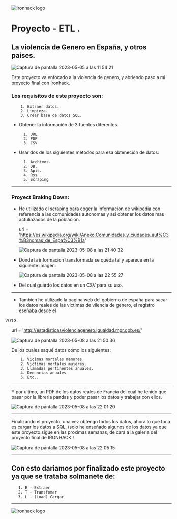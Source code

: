 
![Ironhack logo](https://i.imgur.com/1QgrNNw.png)
# Proyecto - ETL . 


## La violencia de Genero en España, y otros paises. 





![Captura de pantalla 2023-05-05 a las 11 54 21](https://user-images.githubusercontent.com/125477881/236429147-df33e2d7-86eb-4888-ab9f-eb7b0495f936.png)




Este proyecto va enfocado a la violencia de genero, y abriendo paso a mi proyecto final con Ironhack.





### Los requisitos de este proyecto son:



        1. Extraer datos.
        2. Limpieza.
        3. Crear base de datos SQL.
        

* Obtener la información de 3 fuentes diferentes.



        1. URL
        2. PDF
        3. CSV



* Usar dos de los siguientes métodos para esa obteneción de datos:
 
 
 
        1. Archivos.
        2. DB.
        3. Apis.   
        4. Rss
        5. Scraping
     
  
    
    
*******************************



### Proyect Braking Down:





* He utilizado el scraping para coger la informacion de wikipedia con referencia a las comunidades autonomas y asi obtener los datos mas actuliazados de la poblacion.





  url = 'https://es.wikipedia.org/wiki/Anexo:Comunidades_y_ciudades_aut%C3%B3nomas_de_Espa%C3%B1a'
  
 
  

   ![Captura de pantalla 2023-05-08 a las 21 40 32](https://user-images.githubusercontent.com/125477881/236917925-b279d4b4-dbe6-4f86-a719-4940a8e26275.png)

 
 * Donde la informacion transformada se queda tal y aparece en la siguiente imagen:
  
  
   ![Captura de pantalla 2023-05-08 a las 22 55 27](https://user-images.githubusercontent.com/125477881/236933049-3f6bb134-e3e8-4ec3-bc52-6b4aafd56480.png)

  

* Del cual guardo los datos en un CSV para su uso.




***********************************************





* Tambien he utilizado la pagina web del gobierno de españa para sacar los datos reales de las victimas de vilencia de genero, el registro eseñaba desde el 
2013. 

url  =  'http://estadisticasviolenciagenero.igualdad.mpr.gob.es/'


![Captura de pantalla 2023-05-08 a las 21 50 36](https://user-images.githubusercontent.com/125477881/236919977-f6100342-17ab-41c3-92f9-10009042366c.png)



De los cuales saqué datos como los siguientes: 





        1. Vicimas mortales menores.
        2. Victimas mortales mujeres.
        3. Llamadas pertinentes anuales.   
        4. Denuncias anuales
        5. Etc..
        
       
     

************************************************



Y por ultimo, un PDF de los datos reales de Francia del cual he tenido que pasar por la libreria pandas y poder pasar los datos y trabajar con ellos.


![Captura de pantalla 2023-05-08 a las 22 01 20](https://user-images.githubusercontent.com/125477881/236922063-aec442e7-b174-4fb4-876c-a8452c05ad93.png)





************************************************





Finalizando el proyecto, una vez obtengo todos los datos, ahora lo que toca es cargar los datos a SQL. (solo he enseñado algunos de los datos ya que este proyecto
sigue en las proximas semanas, de cara a la galeria del proyecto final de IRONHACK !



![Captura de pantalla 2023-05-08 a las 22 05 15](https://user-images.githubusercontent.com/125477881/236922835-fb82d29f-4c22-4f44-81b3-81892904d7fb.png)



*******************************************************



## Con esto dariamos por finalizado este proyecto ya que se trataba solmanete de:





       1. E - Extraer
       2. T - Transfomar
       3. L - (Load) Cargar



*******************************************************
![Ironhack logo](https://i.imgur.com/1QgrNNw.png)

